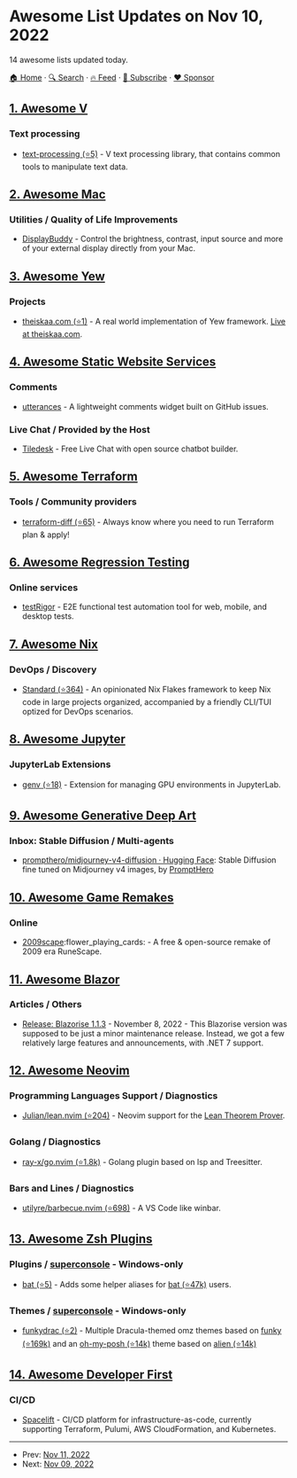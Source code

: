 # Awesome List Updates on Nov 10, 2022

14 awesome lists updated today.

[🏠 Home](/README.md) · [🔍 Search](https://www.trackawesomelist.com/search/) · [🔥 Feed](https://www.trackawesomelist.com/rss.xml) · [📮 Subscribe](https://trackawesomelist.us17.list-manage.com/subscribe?u=d2f0117aa829c83a63ec63c2f&id=36a103854c) · [❤️  Sponsor](https://github.com/sponsors/theowenyoung)



## [1. Awesome V](/content/vlang/awesome-v/README.md)

### Text processing

*   [text-processing (⭐5)](https://github.com/ArtemkaKun/text-processing) - V text processing library, that contains common tools to manipulate text data.

## [2. Awesome Mac](/content/jaywcjlove/awesome-mac/README.md)

### Utilities / Quality of Life Improvements

*   [DisplayBuddy](https://displaybuddy.app) - Control the brightness, contrast, input source and more of your external display directly from your Mac.

## [3. Awesome Yew](/content/jetli/awesome-yew/README.md)

### Projects

*   [theiskaa.com (⭐1)](https://github.com/theiskaa/theiskaa.com) - A real world implementation of Yew framework. [Live at theiskaa.com](https://theiskaa.com).

## [4. Awesome Static Website Services](/content/agarrharr/awesome-static-website-services/README.md)

### Comments

*   [utterances](https://github.com/utterance) - A lightweight comments widget built on GitHub issues.

### Live Chat / Provided by the Host

*   [Tiledesk](https://tiledesk.com) - Free Live Chat with open source chatbot builder.

## [5. Awesome Terraform](/content/shuaibiyy/awesome-terraform/README.md)

### Tools / Community providers

*   [terraform-diff (⭐65)](https://github.com/contentful-labs/terraform-diff) - Always know where you need to run Terraform plan & apply!

## [6. Awesome Regression Testing](/content/mojoaxel/awesome-regression-testing/README.md)

### Online services

*   [testRigor](https://testrigor.com) - E2E functional test automation tool for web, mobile, and desktop tests.

## [7. Awesome Nix](/content/nix-community/awesome-nix/README.md)

### DevOps / Discovery

*   [Standard (⭐364)](https://github.com/divnix/std) - An opinionated Nix Flakes framework to keep Nix code in large projects organized, accompanied by a friendly CLI/TUI optized for DevOps scenarios.

## [8. Awesome Jupyter](/content/markusschanta/awesome-jupyter/README.md)

### JupyterLab Extensions

*   [genv (⭐18)](https://github.com/run-ai/jupyterlab_genv) - Extension for managing GPU environments in JupyterLab.

## [9. Awesome Generative Deep Art](/content/filipecalegario/awesome-generative-deep-art/README.md)

### Inbox: Stable Diffusion / Multi-agents

*   [prompthero/midjourney-v4-diffusion · Hugging Face](https://huggingface.co/prompthero/midjourney-v4-diffusion): Stable Diffusion fine tuned on Midjourney v4 images, by [PromptHero](https://prompthero.com/)

## [10. Awesome Game Remakes](/content/radek-sprta/awesome-game-remakes/README.md)

### Online

*   [2009scape](https://2009scape.org):flower\_playing\_cards: - A free & open-source remake of 2009 era RuneScape.

## [11. Awesome Blazor](/content/AdrienTorris/awesome-blazor/README.md)

### Articles / Others

*   [Release: Blazorise 1.1.3](https://blazorise.com/news/release-notes/113) - November 8, 2022 - This Blazorise version was supposed to be just a minor maintenance release. Instead, we got a few relatively large features and announcements, with .NET 7 support.

## [12. Awesome Neovim](/content/rockerBOO/awesome-neovim/README.md)

### Programming Languages Support / Diagnostics

*   [Julian/lean.nvim (⭐204)](https://github.com/Julian/lean.nvim) - Neovim support for the [Lean Theorem Prover](https://leanprover.github.io/).

### Golang / Diagnostics

*   [ray-x/go.nvim (⭐1.8k)](https://github.com/ray-x/go.nvim) - Golang plugin based on lsp and Treesitter.

### Bars and Lines / Diagnostics

*   [utilyre/barbecue.nvim (⭐698)](https://github.com/utilyre/barbecue.nvim) - A VS Code like winbar.

## [13. Awesome Zsh Plugins](/content/unixorn/awesome-zsh-plugins/README.md)

### Plugins / [superconsole](https://github.com/alexchmykhalo/superconsole) - Windows-only

*   [bat (⭐5)](https://github.com/fdellwing/zsh-bat) - Adds some helper aliases for [bat (⭐47k)](https://github.com/sharkdp/bat) users.

### Themes / [superconsole](https://github.com/alexchmykhalo/superconsole) - Windows-only

*   [funkydrac (⭐2)](https://github.com/warshanks/funkydrac) - Multiple Dracula-themed omz themes based on [funky (⭐169k)](https://github.com/ohmyzsh/ohmyzsh/blob/master/themes/funky.zsh-theme) and an [oh-my-posh (⭐14k)](https://github.com/JanDeDobbeleer/oh-my-posh) theme based on [alien (⭐14k)](https://github.com/JanDeDobbeleer/oh-my-posh/blob/main/themes/aliens.omp.json)

## [14. Awesome Developer First](/content/agamm/awesome-developer-first/README.md)

### CI/CD

*   [Spacelift](https://spacelift.io/) - CI/CD platform for infrastructure-as-code, currently supporting Terraform, Pulumi, AWS CloudFormation, and Kubernetes.

---

- Prev: [Nov 11, 2022](/content/2022/11/11/README.md)
- Next: [Nov 09, 2022](/content/2022/11/09/README.md)